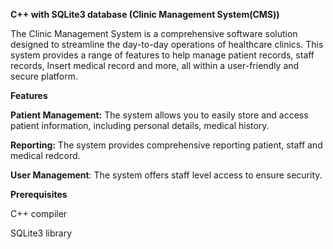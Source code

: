 **C++ with SQLite3 database (Clinic Management System(CMS))**

The Clinic Management System is a comprehensive software solution designed to streamline the day-to-day operations of healthcare clinics. This system provides a range of features to help manage patient records, staff records, Insert medical record and more, all within a user-friendly and secure platform.

**Features**

**Patient Management:** The system allows you to easily store and access patient information, including personal details, medical history.

**Reporting:** The system provides comprehensive reporting  patient, staff and medical redcord. 

**User Management**: The system offers staff level access to ensure security.


**Prerequisites**

C++ compiler

SQLite3 library
